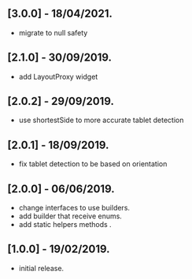 ## [3.0.0] - 18/04/2021.

* migrate to null safety

## [2.1.0] - 30/09/2019.

* add LayoutProxy widget

## [2.0.2] - 29/09/2019.

* use shortestSide to more accurate tablet detection

## [2.0.1] - 18/09/2019.

* fix tablet detection to be based on orientation

## [2.0.0] - 06/06/2019.

* change interfaces to use builders.
* add builder that receive enums.
* add static helpers methods .

## [1.0.0] - 19/02/2019.

* initial release.

